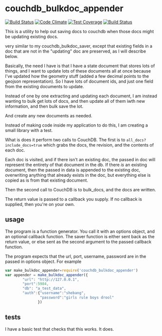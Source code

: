 
# couchdb_bulkdoc_appender


[![Build Status](https://travis-ci.org/jmarca/couchdb_bulkdoc_appender.svg?branch=master)](https://travis-ci.org/jmarca/couchdb_bulkdoc_appender)
[![Code Climate](https://codeclimate.com/github/jmarca/couchdb_bulkdoc_appender/badges/gpa.svg)](https://codeclimate.com/github/jmarca/couchdb_bulkdoc_appender)
[![Test Coverage](https://codeclimate.com/github/jmarca/couchdb_bulkdoc_appender/badges/coverage.svg)](https://codeclimate.com/github/jmarca/couchdb_bulkdoc_appender/coverage) [![Build Status](https://travis-ci.org/jmarca/couchdb_bulkdoc_appender.svg?branch=master)](https://travis-ci.org/jmarca/couchdb_bulkdoc_appender)

This is a utility to help out saving docs to couchdb when those docs
might be updating existing docs.

very similar to my couchdb_bulkdoc_saver, except that existing fields
in a doc that are not in the "updating" doc are preserved, as I will
describe below.

Basically, the need I have is that I have a state document that stores
lots of things, and I want to update lots of these documents all at
once because I've updated how the geometry stuff  (added a few decimal
points to the geojson representation).  So I have lots of document
ids, and just one field from the existing documents to update.

Instead of one by one extracting and updating each document, I am
instead wanting to bulk get lots of docs, and then update all of them
iwth new information, and then bulk save the lot.

And create any new documents as needed.

Instead of making code inside my application to do this, I am creating
a small library with a test.


What is does it perform two calls to CouchDB.  The first is to
`all_docs?include_docs=true` which grabs the docs, the revision, and
the contents of each doc.

Each doc is visited, and if there isn't an existing doc, the passed in
doc will represent the entirety of that document in the db.  If there
*is* an existing document, then the passed in data is appended to the
existing doc, overwriting anything that already exists in the doc, but
everything else is copied as is from that existing document.

Then the second call to CouchDB is to bulk_docs, and the docs are
written.

The return value is passed to a callback you supply.  If no callback
is supplied, then you're on your own.

## usage

The program is a function generator.  You call it with an options
object, and an optional callback function.  The saver function is
either sent back as the return value, or else sent as the second
argument to the passed callback function.

The program expects that the url, port, username, password are in
the passed in options object.  For example

``` javascript
var make_bulkdoc_appender=require('couchdb_bulkdoc_appender')
var appender = make_bulkdoc_appender({
        "url": "http://127.0.0.1",
        "port":5984,
        "db": "a_test_data",
        "auth":{"username":"shebang",
                "password":"girls rule boys drool"
               })
```

## tests

I have a basic test that checks that this works.  It does.
